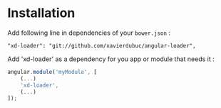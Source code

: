 # Installation


Add following line in dependencies of your `bower.json` :

```
"xd-loader": "git://github.com/xavierdubuc/angular-loader",
```

Add 'xd-loader' as a dependency for you app or module that needs it :

```javascript
angular.module('myModule', [
    (...)
    'xd-loader',
    (...)
]);
```
